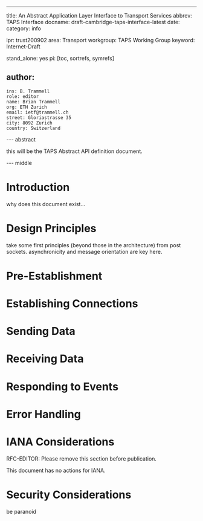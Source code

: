 ---
title: An Abstract Application Layer Interface to Transport Services
abbrev: TAPS Interface
docname: draft-cambridge-taps-interface-latest
date:
category: info

ipr: trust200902
area: Transport
workgroup: TAPS Working Group
keyword: Internet-Draft

stand_alone: yes
pi: [toc, sortrefs, symrefs]

author:
  -
    ins: B. Trammell
    role: editor
    name: Brian Trammell
    org: ETH Zurich
    email: ietf@trammell.ch
    street: Gloriastrasse 35
    city: 8092 Zurich
    country: Switzerland


--- abstract

this will be the TAPS Abstract API definition document.

--- middle

# Introduction

why does this document exist...

# Design Principles

take some first principles (beyond those in the architecture) from post sockets. asynchronicity and message orientation are key here.

# Pre-Establishment

# Establishing Connections

# Sending Data

# Receiving Data

# Responding to Events

# Error Handling

# IANA Considerations

RFC-EDITOR: Please remove this section before publication.

This document has no actions for IANA.

# Security Considerations

be paranoid
